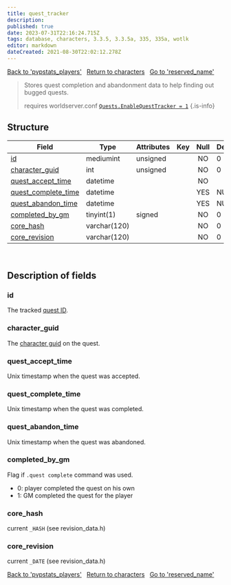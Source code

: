 ```yaml
---
title: quest_tracker
description: 
published: true
date: 2023-07-31T22:16:24.715Z
tags: database, characters, 3.3.5, 3.3.5a, 335, 335a, wotlk
editor: markdown
dateCreated: 2021-08-30T22:02:12.278Z
---
```


<a href="https://trinitycore.info/en/database/335/characters/pvpstats_players" class="mt-5 v-btn v-btn--depressed v-btn--flat v-btn--outlined theme--light v-size--default darkblue--text text--lighten-3"><span class="v-btn__content"><i aria-hidden="true" class="v-icon notranslate v-icon--left mdi mdi-arrow-left theme--light"></i><span>Back to 'pvpstats_players'</span></span></a>&nbsp;&nbsp;&nbsp;<a href="https://trinitycore.info/en/database/335/characters/home" class="mt-5 v-btn v-btn--depressed v-btn--flat v-btn--outlined theme--light v-size--default darkblue--text text--lighten-3"><span class="v-btn__content"><i aria-hidden="true" class="v-icon notranslate v-icon--left mdi mdi-home-outline theme--light"></i><span>Return to characters</span></span></a>&nbsp;&nbsp;&nbsp;<a href="https://trinitycore.info/en/database/335/characters/reserved_name" class="mt-5 v-btn v-btn--depressed v-btn--flat v-btn--outlined theme--light v-size--default darkblue--text text--lighten-3"><span class="v-btn__content"><span>Go to 'reserved_name'</span><i aria-hidden="true" class="v-icon notranslate v-icon--right mdi mdi-arrow-right theme--light"></i></span></a>

> Stores quest completion and abandonment data to help finding out bugged quests.
>
> requires worldserver.conf [`Quests.EnableQuestTracker = 1`](https://trinitycore.info/en/files/configuration/home)
{.is-info}


## Structure

| Field | Type | Attributes | Key | Null | Default | Extra | Comment |
| --- | --- | --- | :---: | :---: | --- | --- | --- |
| [id](#id) | mediumint | unsigned |  | NO | 0 |  |  |
| [character_guid](#character_guid) | int | unsigned |  | NO | 0 |  |  |
| [quest_accept_time](#quest_accept_time) | datetime |  |  | NO |  |  |  |
| [quest_complete_time](#quest_complete_time) | datetime |  |  | YES | NULL |  |  |
| [quest_abandon_time](#quest_abandon_time) | datetime |  |  | YES | NULL |  |  |
| [completed_by_gm](#completed_by_gm) | tinyint(1) | signed |  | NO | 0 |  |  |
| [core_hash](#core_hash) | varchar(120) |  |  | NO | 0 |  |  |
| [core_revision](#core_revision) | varchar(120) |  |  | NO | 0 |  |  |
&nbsp;
## Description of fields

### id
The tracked [quest ID](../world/quest_template#id).
&nbsp;

### character_guid
The [character guid](../characters/characters#guid) on the quest.
&nbsp;

### quest_accept_time
Unix timestamp when the quest was accepted.
&nbsp;

### quest_complete_time
Unix timestamp when the quest was completed.
&nbsp;

### quest_abandon_time
Unix timestamp when the quest was abandoned.
&nbsp;

### completed_by_gm
Flag if `.quest complete` command was used.
* 0: player completed the quest on his own
* 1: GM completed the quest for the player
&nbsp;

### core_hash
current `_HASH` (see revision_data.h)
&nbsp;

### core_revision
current `_DATE` (see revision_data.h)
&nbsp;

<a href="https://trinitycore.info/en/database/335/characters/pvpstats_players" class="mt-5 v-btn v-btn--depressed v-btn--flat v-btn--outlined theme--light v-size--default darkblue--text text--lighten-3"><span class="v-btn__content"><i aria-hidden="true" class="v-icon notranslate v-icon--left mdi mdi-arrow-left theme--light"></i><span>Back to 'pvpstats_players'</span></span></a>&nbsp;&nbsp;&nbsp;<a href="https://trinitycore.info/en/database/335/characters/home" class="mt-5 v-btn v-btn--depressed v-btn--flat v-btn--outlined theme--light v-size--default darkblue--text text--lighten-3"><span class="v-btn__content"><i aria-hidden="true" class="v-icon notranslate v-icon--left mdi mdi-home-outline theme--light"></i><span>Return to characters</span></span></a>&nbsp;&nbsp;&nbsp;<a href="https://trinitycore.info/en/database/335/characters/reserved_name" class="mt-5 v-btn v-btn--depressed v-btn--flat v-btn--outlined theme--light v-size--default darkblue--text text--lighten-3"><span class="v-btn__content"><span>Go to 'reserved_name'</span><i aria-hidden="true" class="v-icon notranslate v-icon--right mdi mdi-arrow-right theme--light"></i></span></a>
